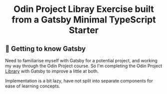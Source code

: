 <h1 align="center">
  Odin Project Libray Exercise built from a Gatsby Minimal TypeScript Starter
</h1>

## 🚀 Getting to know Gatsby

Need to familiarise myself with Gatsby for a potential project, and working my way through the Odin Project course.
So I'm completing the Odin Project [Library](https://www.theodinproject.com/lessons/node-path-javascript-library) with Gatsby to improve a little at both.

Implementation is a bit lazy, have not split into separate components for ease of learning concepts.
